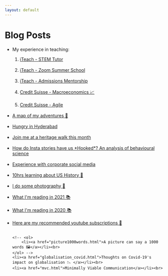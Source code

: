 ```yaml
---
layout: default
---
```

# Blog Posts

<ul class="links">
    <li>My experience in teaching:</li>
    <ol>
        <li><a href="iteach1+2.html">iTeach - STEM Tutor</a></li><br>
        <li><a href="iteach3.html">iTeach - Zoom Summer School</a></li><br>
        <li><a href="iteach4.html">iTeach - Admissions Mentorship</a></li><br>
        <li><a href="ait_macroeco.html">Credit Suisse - Macroeconomics 📈</a></li><br>
        <li><a href="fintech_agile.html">Credit Suisse - Agile</a></li><br>
    </ol>
    <li><a href="adventures.html">A map of my adventures 🏃</a></li><br>
    <li><a href="hyderabad_menu.html">Hungry in Hyderabad</a></li><br>
    <li><a href="heritage-virtual.html">Join me at a heritage walk this month</a></li><br>
    <li><a href="hooked-stories.html">How do Insta stories have us *Hooked*? An analysis of behavioural science</a></li><br>
    <li><a href="csindiainsta.html">Experience with corporate social media</a></li><br>
    <li><a href="us_history.html">10hrs learning about US History 🔎</a></li><br>
    <li><a href="instagram_preview.html">I do some photography 📸</a></li><br>
    <li><a href="books2021.html">What I'm reading in 2021 📚</a></li><br>
    <li><a href="books2020.html">What I'm reading in 2020 📚</a></li><br>
    <li><a href="self_learning.html">Here are my recommended youtube subscriptions 📼<lottie-player src="https://assets2.lottiefiles.com/private_files/lf30_imyUMa.json"  background="transparent"  speed="1"  style="width: 300px; height: 300px;"  loop  autoplay></lottie-player></a></li><br>
    <!-- <li><a href="memes.html">Addiction to memes 🍄</a></li><br> -->
    <!-- <li><a href="startsmall.html">#StartSmall ₹</a></li><br> -->

    <!-- <ol>
        <li><a href="picture1000words.html">A picture can say a 1000 words 🖼</a></li><br>
    </ol> -->
    <li><a href="globalisation_covid.html">Thoughts on Covid-19's impact on globalisation 📉 </a></li><br> 
    <li><a href="mvc.html">Minimally Viable Communication</a></li><br>   

</ul>







<!-- * [](.md) -->
